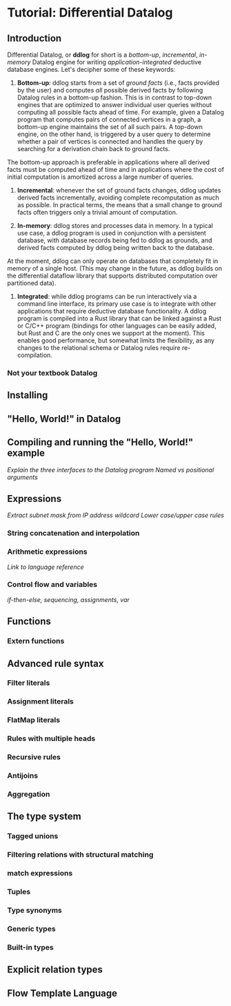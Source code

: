 # Tutorial: Differential Datalog

## Introduction

Differential Datalog, or **ddlog** for short is a *bottom-up*,
*incremental*, *in-memory* Datalog engine for
writing *application-integrated* deductive database engines.  Let's
decipher some of these keywords:

1. **Bottom-up**: ddlog starts from a set of *ground facts* (i.e.,
facts provided by the user) and computes *all* possible derived
facts by following Datalog rules in a bottom-up fashion.  This is in
contrast to top-down engines that are optimized to answer individual
user queries without computing all possible facts ahead of time.  For
example, given a Datalog program that computes pairs of connected
vertices in a graph, a bottom-up engine maintains the set of all such
pairs.  A top-down engine, on the other hand, is triggered by a user
query to determine whether a pair of vertices is connected and
handles the query by searching for a derivation chain back to ground
facts.

  The bottom-up approach is preferable in applications where all
  derived facts must be computed ahead of time and in applications
  where the cost of initial computation is amortized across a large
  number of queries.

1. **Incremental**: whenever the set of ground facts changes, ddlog
updates derived facts incrementally, avoiding complete recomputation
as much as possible.  In practical terms, the means that a small
change to ground facts often triggers only a trivial amount of
computation.

1. **In-memory**: ddlog stores and processes data in memory.  In a
typical use case, a ddlog program is used in conjunction with a
persistent database, with database records being fed to ddlog as
grounds, and derived facts computed by ddlog being written back to
the database.

  At the moment, ddlog can only operate on databases that completely
  fit in memory of a single host. (This may change in the future,
  as ddlog builds on the differential dataflow library that supports
  distributed computation over partitioned data).

1. **Integrated**: while ddlog programs can be run
interactively via a command line interface, its primary use
case is to integrate with other applications that require deductive
database functionality.  A ddlog program is compiled into a Rust
library that can be linked against a Rust or C/C++ program (bindings
for other languages can be easily added, but Rust and C are the only
ones we support at the moment).  This enables good performance, but
somewhat limits the flexibility, as any changes to the relational
schema or Datalog rules require re-compilation.

### Not your textbook Datalog

## Installing

## "Hello, World!" in Datalog

## Compiling and running the "Hello, World!" example

*Explain the three interfaces to the Datalog program*
*Named vs positional arguments*

## Expressions

*Extract subnet mask from IP address*
*wildcard*
*Lower case/upper case rules*

### String concatenation and interpolation

### Arithmetic expressions

*Link to language reference*

### Control flow and variables

*if-then-else, sequencing, assignments, var*

## Functions

### Extern functions

## Advanced rule syntax

### Filter literals

### Assignment literals

### FlatMap literals

### Rules with multiple heads

### Recursive rules

### Antijoins

### Aggregation

## The type system

### Tagged unions

### Filtering relations with structural matching

### match expressions

### Tuples

### Type synonyms

### Generic types

### Built-in types

## Explicit relation types

## Flow Template Language
